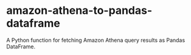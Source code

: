 # amazon-athena-to-pandas-dataframe
A Python function for fetching Amazon Athena query results as Pandas DataFrame.
